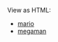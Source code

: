 View as HTML:

* [mario](http://htmlpreview.github.io/?https://raw.github.com/DeeNewcum/communicator_html_tricks/master/communicator_2007/mario.html)
* [megaman](http://htmlpreview.github.io/?https://raw.github.com/DeeNewcum/communicator_html_tricks/master/communicator_2007/megaman.html)
